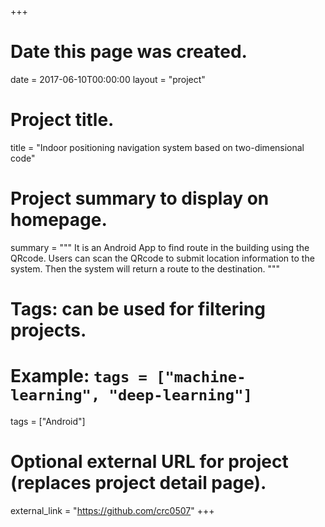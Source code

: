 +++
# Date this page was created.
date = 2017-06-10T00:00:00
layout = "project"

# Project title.
title = "Indoor positioning navigation system based on two-dimensional code"

# Project summary to display on homepage.
summary = """
It is an Android App to find route in the building using the QRcode. Users can scan the QRcode to submit location information to the system. Then the system will return a route to the destination.
"""

# Tags: can be used for filtering projects.
# Example: `tags = ["machine-learning", "deep-learning"]`
tags = ["Android"]

# Optional external URL for project (replaces project detail page).
external_link = "https://github.com/crc0507"
+++
